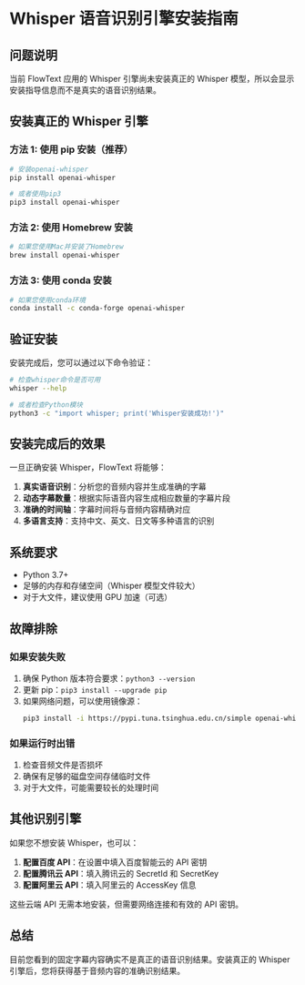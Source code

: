 # Whisper 语音识别引擎安装指南

## 问题说明

当前 FlowText 应用的 Whisper 引擎尚未安装真正的 Whisper 模型，所以会显示安装指导信息而不是真实的语音识别结果。

## 安装真正的 Whisper 引擎

### 方法 1: 使用 pip 安装（推荐）

```bash
# 安装openai-whisper
pip install openai-whisper

# 或者使用pip3
pip3 install openai-whisper
```

### 方法 2: 使用 Homebrew 安装

```bash
# 如果您使用Mac并安装了Homebrew
brew install openai-whisper
```

### 方法 3: 使用 conda 安装

```bash
# 如果您使用conda环境
conda install -c conda-forge openai-whisper
```

## 验证安装

安装完成后，您可以通过以下命令验证：

```bash
# 检查whisper命令是否可用
whisper --help

# 或者检查Python模块
python3 -c "import whisper; print('Whisper安装成功!')"
```

## 安装完成后的效果

一旦正确安装 Whisper，FlowText 将能够：

1. **真实语音识别**：分析您的音频内容并生成准确的字幕
2. **动态字幕数量**：根据实际语音内容生成相应数量的字幕片段
3. **准确的时间轴**：字幕时间将与音频内容精确对应
4. **多语言支持**：支持中文、英文、日文等多种语言的识别

## 系统要求

- Python 3.7+
- 足够的内存和存储空间（Whisper 模型文件较大）
- 对于大文件，建议使用 GPU 加速（可选）

## 故障排除

### 如果安装失败

1. 确保 Python 版本符合要求：`python3 --version`
2. 更新 pip：`pip3 install --upgrade pip`
3. 如果网络问题，可以使用镜像源：
   ```bash
   pip3 install -i https://pypi.tuna.tsinghua.edu.cn/simple openai-whisper
   ```

### 如果运行时出错

1. 检查音频文件是否损坏
2. 确保有足够的磁盘空间存储临时文件
3. 对于大文件，可能需要较长的处理时间

## 其他识别引擎

如果您不想安装 Whisper，也可以：

1. **配置百度 API**：在设置中填入百度智能云的 API 密钥
2. **配置腾讯云 API**：填入腾讯云的 SecretId 和 SecretKey
3. **配置阿里云 API**：填入阿里云的 AccessKey 信息

这些云端 API 无需本地安装，但需要网络连接和有效的 API 密钥。

## 总结

目前您看到的固定字幕内容确实不是真正的语音识别结果。安装真正的 Whisper 引擎后，您将获得基于音频内容的准确识别结果。
